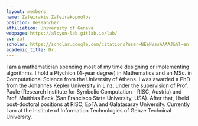 ```yaml
---
layout: members
name: Zafeirakis Zafeirakopoulos
position: Researcher
affiliation: University of Geneva
webpage: https://alcyon-lab.gitlab.io/lab/
cv: zaf
scholar: https://scholar.google.com/citations?user=NEeNVssAAAAJ&hl=en
academic_title: Dr.
---
```


I am a mathematician spending most of my time designing or implementing algorithms.
I hold a Ptychion (4-year degree) in Mathematics and an MSc. in Computational Science from the University of Athens. I was awarded a PhD from the Johannes Kepler University in Linz, under the supervision of Prof. Paule (Research Institute for Symbolic Computation - RISC, Austria) and Prof. Matthias Beck (San Francisco State University, USA). After that, I held post-doctoral positions at RISC, ΕρΓΑ and Galatasaray University. Currently I am at the Institute of Information Technologies of Gebze Technical University.
